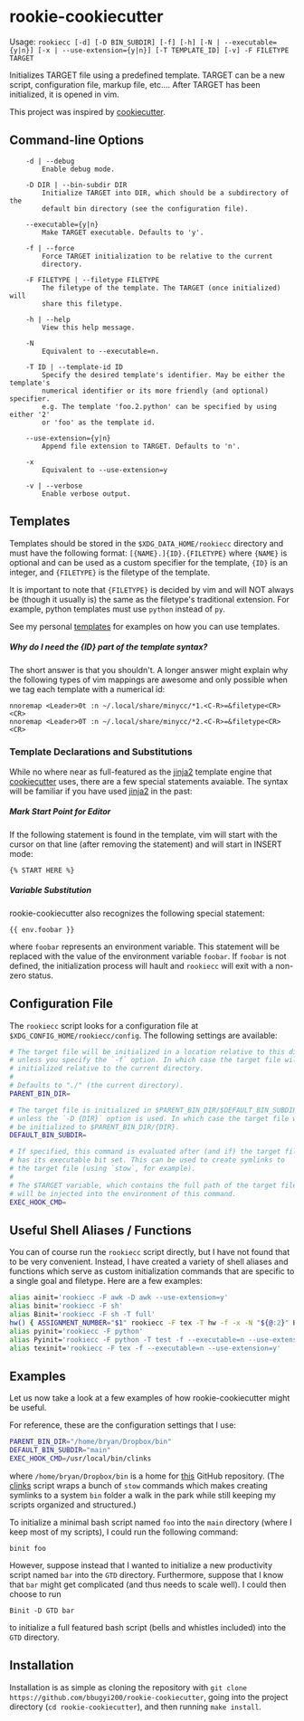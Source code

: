 # rookie-cookiecutter

Usage: `rookiecc [-d] [-D BIN_SUBDIR] [-f] [-h] [-N | --executable={y|n}] [-x | --use-extension={y|n}] [-T TEMPLATE_ID] [-v] -F FILETYPE TARGET`

Initializes TARGET file using a predefined template. TARGET can be a new script,
configuration file, markup file, etc.... After TARGET has been initialized, it
is opened in vim.

This project was inspired by [cookiecutter](https://github.com/audreyr/cookiecutter).

## Command-line Options
```
    -d | --debug
        Enable debug mode.

    -D DIR | --bin-subdir DIR
        Initialize TARGET into DIR, which should be a subdirectory of the
        default bin directory (see the configuration file).

    --executable={y|n}
        Make TARGET executable. Defaults to 'y'.

    -f | --force
        Force TARGET initialization to be relative to the current
        directory.

    -F FILETYPE | --filetype FILETYPE
        The filetype of the template. The TARGET (once initialized) will
        share this filetype.

    -h | --help
        View this help message.

    -N
        Equivalent to --executable=n.

    -T ID | --template-id ID
        Specify the desired template's identifier. May be either the template's
        numerical identifier or its more friendly (and optional) specifier.
        e.g. The template 'foo.2.python' can be specified by using either '2'
        or 'foo' as the template id.

    --use-extension={y|n}
        Append file extension to TARGET. Defaults to 'n'.

    -x
        Equivalent to --use-extension=y

    -v | --verbose
        Enable verbose output.
```

## Templates

Templates should be stored in the `$XDG_DATA_HOME/rookiecc` directory and must have
the following format: `[{NAME}.]{ID}.{FILETYPE}` where `{NAME}` is optional and
can be used as a custom specifier for the template, `{ID}` is an integer, and `{FILETYPE}` is the filetype of the template.

It is important to note that `{FILETYPE}` is decided by vim and will NOT always be (though it usually is) the same as the filetype's traditional extension. For example, python templates must use `python` instead of `py`.

See my personal [templates](https://github.com/bbugyi200/dotfiles/tree/master/home/.local/share/rookiecc) for examples on how you can use templates.

##### Why do I need the {ID} part of the template syntax?
The short answer is that you shouldn't. A longer answer might explain why the following types of vim mappings are awesome and only possible when we tag each template with a numerical id:
```
nnoremap <Leader>0t :n ~/.local/share/minycc/*1.<C-R>=&filetype<CR><CR>
nnoremap <Leader>0T :n ~/.local/share/minycc/*2.<C-R>=&filetype<CR><CR>
```

### Template Declarations and Substitutions
While no where near as full-featured as the [jinja2](https://github.com/pallets/jinja) template engine that [cookiecutter](https://github.com/audreyr/cookiecutter) uses, there are a few special statements avaiable. The syntax will be familiar if you have used [jinja2](https://github.com/pallets/jinja) in the past:

##### Mark Start Point for Editor
If the following statement is found in the template, vim will start with the cursor
on that line (after removing the statement) and will start in INSERT mode:
```
{% START HERE %}
```

##### Variable Substitution
rookie-cookiecutter also recognizes the following special statement:
```
{{ env.foobar }}
```
where `foobar` represents an environment variable. This statement will be replaced
with the value of the environment variable `foobar`. If `foobar` is not defined,
the initialization process will hault and `rookiecc` will exit with a non-zero
status.

## Configuration File

The `rookiecc` script looks for a configuration file at `$XDG_CONFIG_HOME/rookiecc/config`. The following settings are available:

``` bash
# The target file will be initialized in a location relative to this directory
# unless you specify the `-f` option. In which case the target file will be
# initialized relative to the current directory.
#
# Defaults to "./" (the current directory).
PARENT_BIN_DIR=

# The target file is initialized in $PARENT_BIN_DIR/$DEFAULT_BIN_SUBDIR
# unless the `-D {DIR}` option is used. In which case the target file will
# be initialized to $PARENT_BIN_DIR/{DIR}.
DEFAULT_BIN_SUBDIR=

# If specified, this command is evaluated after (and if) the target file
# has its executable bit set. This can be used to create symlinks to
# the target file (using `stow`, for example).
#
# The $TARGET variable, which contains the full path of the target file,
# will be injected into the environment of this command.
EXEC_HOOK_CMD=
```

## Useful Shell Aliases / Functions

You can of course run the `rookiecc` script directly, but I have not found that to
be very convenient. Instead, I have created a variety of shell aliases and
functions which serve as custom initialization commands that are specific to a
single goal and filetype. Here are a few examples:

``` bash
alias ainit='rookiecc -F awk -D awk --use-extension=y'
alias binit='rookiecc -F sh'
alias Binit='rookiecc -F sh -T full'
hw() { ASSIGNMENT_NUMBER="$1" rookiecc -F tex -T hw -f -x -N "${@:2}" HW"$1"/hw"$1"; }
alias pyinit='rookiecc -F python'
alias Pyinit='rookiecc -F python -T test -f --executable=n --use-extension=y'
alias texinit='rookiecc -F tex -f --executable=n --use-extension=y'
```

## Examples

Let us now take a look at a few examples of how rookie-cookiecutter might be useful. 

For reference, these are the configuration settings that I use:
``` bash
PARENT_BIN_DIR="/home/bryan/Dropbox/bin"
DEFAULT_BIN_SUBDIR="main"
EXEC_HOOK_CMD=/usr/local/bin/clinks
```
where `/home/bryan/Dropbox/bin` is a home for [this](https://github.com/bbugyi200/scripts) GitHub repository. (The [clinks](https://github.com/bbugyi200/scripts/blob/master/main/clinks) script wraps a bunch of `stow` commands which makes creating symlinks to a system `bin` folder a walk in the park while still keeping my scripts organized and structured.)

To initialize a minimal bash script named `foo` into the `main` directory (where I keep most of my scripts), I could run the following command:
```
binit foo
```
However, suppose instead that I wanted to initialize a new productivity script named `bar` into the `GTD` directory. Furthermore, suppose that I know that `bar` might get complicated (and thus needs to scale well). I could then choose to run
```
Binit -D GTD bar
```
to initialize a full featured bash script (bells and whistles included) into the `GTD` directory.

## Installation

Installation is as simple as cloning the repository with `git clone https://github.com/bbugyi200/rookie-cookiecutter`, going into the project directory (`cd rookie-cookiecutter`), and then running `make install`.
